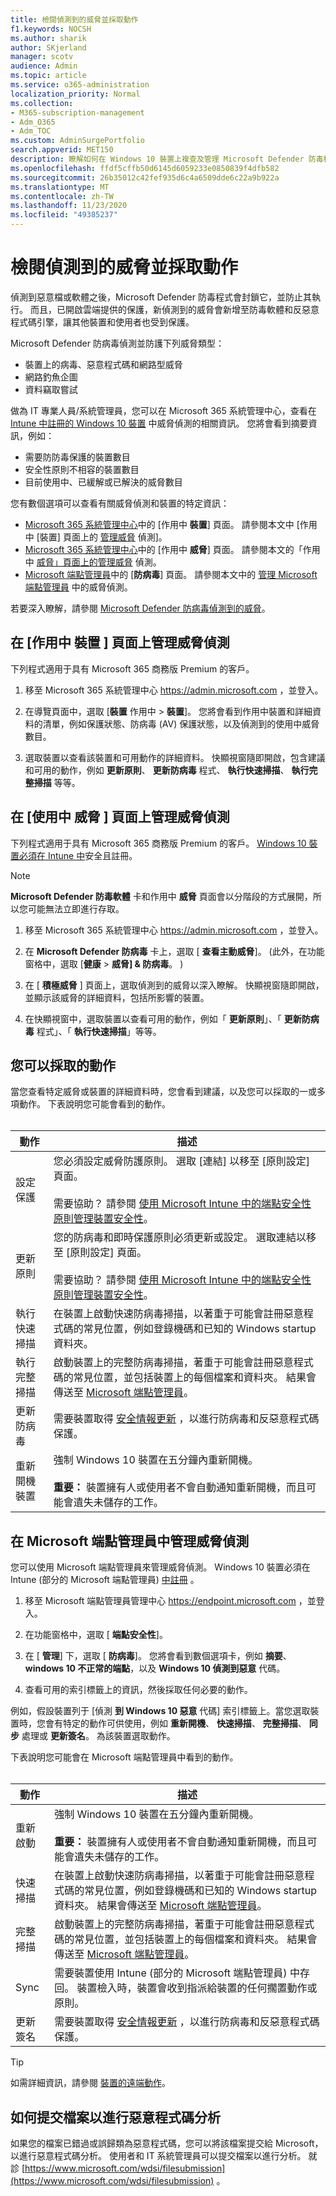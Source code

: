 ```yaml
---
title: 檢閱偵測到的威脅並採取動作
f1.keywords: NOCSH
ms.author: sharik
author: SKjerland
manager: scotv
audience: Admin
ms.topic: article
ms.service: o365-administration
localization_priority: Normal
ms.collection:
- M365-subscription-management
- Adm_O365
- Adm_TOC
ms.custom: AdminSurgePortfolio
search.appverid: MET150
description: 瞭解如何在 Windows 10 裝置上複查及管理 Microsoft Defender 防毒程式所偵測到的威脅。
ms.openlocfilehash: ffdf5cffb50d6145d6059233e0850839f4dfb582
ms.sourcegitcommit: 26b35012c42fef935d6c4a6509dde6c22a9b922a
ms.translationtype: MT
ms.contentlocale: zh-TW
ms.lasthandoff: 11/23/2020
ms.locfileid: "49385237"
---
```

# <a name="review-detected-threats-and-take-action"></a>檢閱偵測到的威脅並採取動作

偵測到惡意檔或軟體之後，Microsoft Defender 防毒程式會封鎖它，並防止其執行。 而且，已開啟雲端提供的保護，新偵測到的威脅會新增至防毒軟體和反惡意程式碼引擎，讓其他裝置和使用者也受到保護。

Microsoft Defender 防病毒偵測並防護下列威脅類型：

- 裝置上的病毒、惡意程式碼和網路型威脅
- 網路釣魚企圖
- 資料竊取嘗試

做為 IT 專業人員/系統管理員，您可以在 Microsoft 365 系統管理中心，查看在 [Intune 中註冊的 Windows 10 裝置](/mem/intune/enrollment/device-enrollment) 中威脅偵測的相關資訊。 您將會看到摘要資訊，例如：

- 需要防防毒保護的裝置數目
- 安全性原則不相容的裝置數目
- 目前使用中、已緩解或已解決的威脅數目

您有數個選項可以查看有關威脅偵測和裝置的特定資訊：

- <a href="https://go.microsoft.com/fwlink/p/?linkid=2024339" target="_blank">Microsoft 365 系統管理中心</a>中的 [作用中 **裝置**] 頁面。 請參閱本文中 [作用中 [裝置] 頁面上的 [管理威脅](#manage-threat-detections-on-the-active-devices-page) 偵測]。
- <a href="https://go.microsoft.com/fwlink/p/?linkid=2024339" target="_blank">Microsoft 365 系統管理中心</a>中的 [作用中 **威脅**] 頁面。 請參閱本文的「作用中 [威脅」頁面上的管理威脅](#manage-threat-detections-on-the-active-threats-page) 偵測。
- <a href="https://endpoint.microsoft.com" target="_blank">Microsoft 端點管理員</a>中的 [**防病毒**] 頁面。 請參閱本文中的 [管理 Microsoft 端點管理員](#manage-threat-detections-in-microsoft-endpoint-manager) 中的威脅偵測。

若要深入瞭解，請參閱 [Microsoft Defender 防病毒偵測到的威脅](threats-detected-defender-av.md)。

## <a name="manage-threat-detections-on-the-active-devices-page"></a>在 [作用中 **裝置** ] 頁面上管理威脅偵測

下列程式適用于具有 Microsoft 365 商務版 Premium 的客戶。

1. 移至 Microsoft 365 系統管理中心 <a href="https://go.microsoft.com/fwlink/p/?linkid=2024339" target="_blank">https://admin.microsoft.com</a> ，並登入。

2. 在導覽頁面中，選取 [**裝置** 作用中  >  **裝置**]。 您將會看到作用中裝置和詳細資料的清單，例如保護狀態、防病毒 (AV) 保護狀態，以及偵測到的使用中威脅數目。

3. 選取裝置以查看該裝置和可用動作的詳細資料。 快顯視窗隨即開啟，包含建議和可用的動作，例如 **更新原則**、 **更新防病毒** 程式、 **執行快速掃描**、 **執行完整掃描** 等等。

## <a name="manage-threat-detections-on-the-active-threats-page"></a>在 [使用中 **威脅** ] 頁面上管理威脅偵測

下列程式適用于具有 Microsoft 365 商務版 Premium 的客戶。 [Windows 10 裝置必須](/microsoft-365/business/secure-win-10-pcs)[在 Intune 中](/mem/intune/enrollment/windows-enrollment-methods)安全且註冊。

> [!NOTE]
> **Microsoft Defender 防毒軟體** 卡和作用中 **威脅** 頁面會以分階段的方式展開，所以您可能無法立即進行存取。

1. 移至 Microsoft 365 系統管理中心 <a href="https://go.microsoft.com/fwlink/p/?linkid=2024339" target="_blank">https://admin.microsoft.com</a> ，並登入。

2. 在 **Microsoft Defender 防病毒** 卡上，選取 [ **查看主動威脅**]。  (此外，在功能窗格中，選取 [**健康**  >  **威脅] & 防病毒**。 ) 

3. 在 [ **積極威脅** ] 頁面上，選取偵測到的威脅以深入瞭解。 快顯視窗隨即開啟，並顯示該威脅的詳細資料，包括所影響的裝置。

4. 在快顯視窗中，選取裝置以查看可用的動作，例如「 **更新原則**」、「 **更新防病毒** 程式」、「 **執行快速掃描**」等等。

## <a name="actions-you-can-take"></a>您可以採取的動作

當您查看特定威脅或裝置的詳細資料時，您會看到建議，以及您可以採取的一或多項動作。 下表說明您可能會看到的動作。<br><br>

| 動作 | 描述 |
|--|--|
| 設定保護 | 您必須設定威脅防護原則。 選取 [連結] 以移至 [原則設定] 頁面。<br><br>需要協助？ 請參閱 [使用 Microsoft Intune 中的端點安全性原則管理裝置安全性](/mem/intune/protect/endpoint-security-policy)。 |
| 更新原則 | 您的防病毒和即時保護原則必須更新或設定。 選取連結以移至 [原則設定] 頁面。<br><br>需要協助？ 請參閱 [使用 Microsoft Intune 中的端點安全性原則管理裝置安全性](/mem/intune/protect/endpoint-security-policy)。 |
| 執行快速掃描 | 在裝置上啟動快速防病毒掃描，以著重于可能會註冊惡意程式碼的常見位置，例如登錄機碼和已知的 Windows startup 資料夾。 |
| 執行完整掃描 | 啟動裝置上的完整防病毒掃描，著重于可能會註冊惡意程式碼的常見位置，並包括裝置上的每個檔案和資料夾。 結果會傳送至 [Microsoft 端點管理員](/mem/intune/fundamentals/tutorial-walkthrough-endpoint-manager)。 |
| 更新防病毒 | 需要裝置取得 [安全情報更新](https://go.microsoft.com/fwlink/?linkid=2149926) ，以進行防病毒和反惡意程式碼保護。 |
| 重新開機裝置 | 強制 Windows 10 裝置在五分鐘內重新開機。<br><br>**重要：** 裝置擁有人或使用者不會自動通知重新開機，而且可能會遺失未儲存的工作。 |

## <a name="manage-threat-detections-in-microsoft-endpoint-manager"></a>在 Microsoft 端點管理員中管理威脅偵測

您可以使用 Microsoft 端點管理員來管理威脅偵測。 Windows 10 裝置必須在 Intune (部分的 Microsoft 端點管理員) [中註冊](/mem/intune/enrollment/windows-enrollment-methods) 。

1. 移至 Microsoft 端點管理員管理中心 <a href="https://endpoint.microsoft.com" target="_blank">https://endpoint.microsoft.com</a> ，並登入。

2. 在功能窗格中，選取 [ **端點安全性**]。

3. 在 [ **管理**] 下，選取 [ **防病毒**]。 您將會看到數個選項卡，例如 **摘要**、 **windows 10 不正常的端點**，以及 **Windows 10 偵測到惡意** 代碼。

4. 查看可用的索引標籤上的資訊，然後採取任何必要的動作。

例如，假設裝置列于 [偵測 **到 Windows 10 惡意** 代碼] 索引標籤上。當您選取裝置時，您會有特定的動作可供使用，例如 **重新開機**、 **快速掃描**、 **完整掃描**、 **同步** 處理或 **更新簽名**。 為該裝置選取動作。

下表說明您可能會在 Microsoft 端點管理員中看到的動作。<br><br>

| 動作 | 描述 |
|--|--|
| 重新啟動 | 強制 Windows 10 裝置在五分鐘內重新開機。<br><br>**重要：** 裝置擁有人或使用者不會自動通知重新開機，而且可能會遺失未儲存的工作。 |
| 快速掃描 | 在裝置上啟動快速防病毒掃描，以著重于可能會註冊惡意程式碼的常見位置，例如登錄機碼和已知的 Windows startup 資料夾。 結果會傳送至 [Microsoft 端點管理員](/mem/intune/fundamentals/tutorial-walkthrough-endpoint-manager)。 |
| 完整掃描 | 啟動裝置上的完整防病毒掃描，著重于可能會註冊惡意程式碼的常見位置，並包括裝置上的每個檔案和資料夾。 結果會傳送至 [Microsoft 端點管理員](/mem/intune/fundamentals/tutorial-walkthrough-endpoint-manager)。 |
| Sync | 需要裝置使用 Intune (部分的 Microsoft 端點管理員) 中存回。 裝置檢入時，裝置會收到指派給裝置的任何擱置動作或原則。 |
| 更新簽名 | 需要裝置取得 [安全情報更新](https://go.microsoft.com/fwlink/?linkid=2149926) ，以進行防病毒和反惡意程式碼保護。 |

> [!TIP]
> 如需詳細資訊，請參閱 [裝置的遠端動作](/mem/intune/protect/endpoint-security-manage-devices#remote-actions-for-devices)。

## <a name="how-to-submit-a-file-for-malware-analysis"></a>如何提交檔案以進行惡意程式碼分析

如果您的檔案已錯過或誤歸類為惡意程式碼，您可以將該檔案提交給 Microsoft，以進行惡意程式碼分析。 使用者和 IT 系統管理員可以提交檔案以進行分析。 就診 [https://www.microsoft.com/wdsi/filesubmission](https://www.microsoft.com/wdsi/filesubmission) 。
